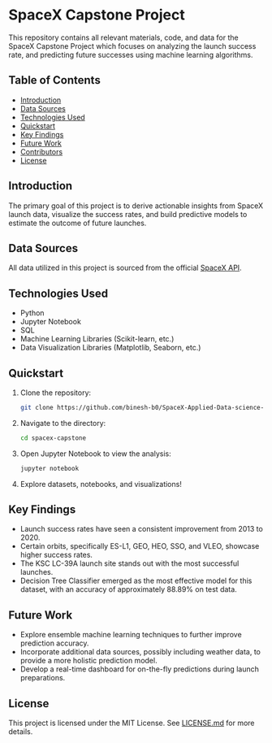 # SpaceX Capstone Project

This repository contains all relevant materials, code, and data for the SpaceX Capstone Project which focuses on analyzing the launch success rate, and predicting future successes using machine learning algorithms.

## Table of Contents
- [Introduction](#introduction)
- [Data Sources](#data-sources)
- [Technologies Used](#technologies-used)
- [Quickstart](#quickstart)
- [Key Findings](#key-findings)
- [Future Work](#future-work)
- [Contributors](#contributors)
- [License](#license)

## Introduction

The primary goal of this project is to derive actionable insights from SpaceX launch data, visualize the success rates, and build predictive models to estimate the outcome of future launches.

## Data Sources

All data utilized in this project is sourced from the official [SpaceX API](https://github.com/r-spacex/SpaceX-API).

## Technologies Used
- Python
- Jupyter Notebook
- SQL
- Machine Learning Libraries (Scikit-learn, etc.)
- Data Visualization Libraries (Matplotlib, Seaborn, etc.)

## Quickstart

1. Clone the repository:
    ```bash
    git clone https://github.com/binesh-b0/SpaceX-Applied-Data-science-capstone.git
    ```
    
2. Navigate to the directory:
    ```bash
    cd spacex-capstone
    ```

3. Open Jupyter Notebook to view the analysis:
    ```bash
    jupyter notebook
    ```

4. Explore datasets, notebooks, and visualizations!

## Key Findings

- Launch success rates have seen a consistent improvement from 2013 to 2020.
- Certain orbits, specifically ES-L1, GEO, HEO, SSO, and VLEO, showcase higher success rates.
- The KSC LC-39A launch site stands out with the most successful launches.
- Decision Tree Classifier emerged as the most effective model for this dataset, with an accuracy of approximately 88.89% on test data.

## Future Work

- Explore ensemble machine learning techniques to further improve prediction accuracy.
- Incorporate additional data sources, possibly including weather data, to provide a more holistic prediction model.
- Develop a real-time dashboard for on-the-fly predictions during launch preparations.


## License

This project is licensed under the MIT License. See [LICENSE.md](LICENSE.md) for more details.

